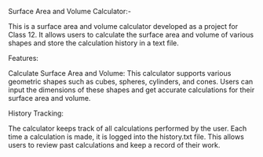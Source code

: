 Surface Area and Volume Calculator:-

This is a surface area and volume calculator developed as a project for Class 12. 
It allows users to calculate the surface area and volume of various shapes and store the calculation history in a text file.

Features:

Calculate Surface Area and Volume: 
This calculator supports various geometric shapes such as cubes, spheres, cylinders, and cones. 
Users can input the dimensions of these shapes and get accurate calculations for their surface area and volume.

History Tracking: 

The calculator keeps track of all calculations performed by the user. 
Each time a calculation is made, it is logged into the history.txt file. 
This allows users to review past calculations and keep a record of their work.
